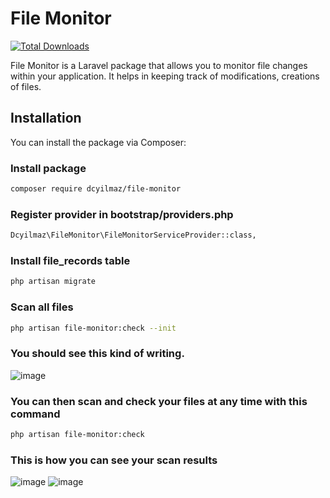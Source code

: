 # File Monitor

[![Total Downloads](https://img.shields.io/packagist/dt/dcyilmaz/file-monitor.svg?style=flat-square)](https://packagist.org/packages/dcyilmaz/file-monitor)

File Monitor is a Laravel package that allows you to monitor file changes within your application. It helps in keeping track of modifications, creations of files.

## Installation

You can install the package via Composer:

### Install package
```bash
composer require dcyilmaz/file-monitor
```
### Register provider in bootstrap/providers.php
```bash
Dcyilmaz\FileMonitor\FileMonitorServiceProvider::class,
```
### Install file_records table
```bash
php artisan migrate
```
### Scan all files
```bash
php artisan file-monitor:check --init
```
### You should see this kind of writing.
![image](https://github.com/duran004/FileMonitor/assets/132943905/225c1e45-f712-4564-ab71-f0585a71da1d)

### You can then scan and check your files at any time with this command
```bash
php artisan file-monitor:check
```
### This is how you can see your scan results
![image](https://github.com/duran004/FileMonitor/assets/132943905/552f994b-273d-4bb1-a9c3-863a574f9650)
![image](https://github.com/duran004/FileMonitor/assets/132943905/be167310-f447-40af-9521-615dae83ed6b)

